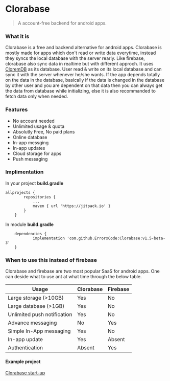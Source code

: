 # Clorabase
> A account-free backend for android apps.



### What it is
Clorabase is a free and backend alternative for android apps. Clorabase is mostly made for apps which don't read or write data everytime, instead they syncs the local database with the server rearly. Like firebase, clorabase also sync data in realtime but with different approch. It uses [CloremDB](https://github.com/ErrorxCode/Clorem) as its database. User read & write on its local database and can sync it with the server whenever he/she wants. If the app depends totally on the data in the database, basically if the data is changed in the database by other user and you are dependent on that data then you can always get the data from database while initializing, else it is also recommanded to fetch data only when needed.

### Features
- No account needed
- Unlimited usage & quota
- Absolutly Free, No paid plans
- Online database
- In-app messging
- In-app updates
- Cloud storage for apps
- Push messaging


### Implimentation
In your project **build.gradle**
```
allprojects {
		repositories {
			...
			maven { url 'https://jitpack.io' }
		}
	}
```
In module **build.gradle**
```
	dependencies {
	        implementation 'com.github.ErrorxCode:Clorabase:v1.5-beta-3'
	}
```


### When to use this instead of firebase
Clorabase and firebase are two most popular SaaS for android apps. One can deside what to use ant at what time through the below table.

| Usage                     | Clorabase | Firebase |
| -----------               |-----------|----------|
| Large storage (>10GB)       | Yes       | No      |
| Large database (>1GB)         | Yes        | No      |
| Unlimited push notification| Yes        | No      |
| Advance messaging         | No        | Yes      |
| Simple In-App messaging      | Yes        | No      |
| In-app update             | Yes        | Absent   |
| Authentication             | Absent | Yes|


#### Example project
[Clorabase start-up]()
